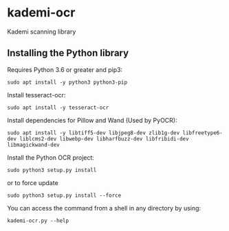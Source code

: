 # kademi-ocr
Kademi scanning library

## Installing the Python library
Requires Python 3.6 or greater and pip3:

`sudo apt install -y python3 python3-pip`

Install tesseract-ocr:

`sudo apt install -y tesseract-ocr`

Install dependencies for Pillow and Wand (Used by PyOCR):

`sudo apt install -y libtiff5-dev libjpeg8-dev zlib1g-dev libfreetype6-dev liblcms2-dev libwebp-dev libharfbuzz-dev libfribidi-dev libmagickwand-dev`

Install the Python OCR project:

`sudo python3 setup.py install`

or to force update

`sudo python3 setup.py install --force`

You can access the command from a shell in any directory by using:

`kademi-ocr.py --help`
